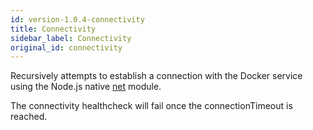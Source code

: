```yaml
---
id: version-1.0.4-connectivity
title: Connectivity
sidebar_label: Connectivity
original_id: connectivity
---
```


Recursively attempts to establish a connection with the Docker service using the Node.js native [net](https://nodejs.org/api/net.html#net_net_createconnection) module.

The connectivity healthcheck will fail once the connectionTimeout is reached.
